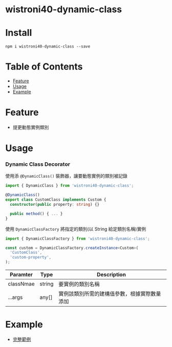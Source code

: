 # wistroni40-dynamic-class

# Install

```
npm i wistroni40-dynamic-class --save
```

# Table of Contents

- [Feature](#feature)
- [Usage](#usage)
- [Example](#example)

# Feature

- 提更動態實例類別

# Usage

### Dynamic Class Decorator

使用添 `@DynamicClass()` 裝飾器，讓要動態實例的類別被記錄

```typescript
import { DynamicClass } from 'wistroni40-dynamic-class';

@DynamicClass()
export class CustomClass implements Custom {
  constructor(public property: string) {}

  public method() { ... }
}
```

使用 `DynamicClassFactory` 將指定的類別(以 String 給定類別名稱)實例

```typescript
import { DynamicClassFactory } from 'wistroni40-dynamic-class';

const custom = DynamicClassFactory.createInstance<Custom>(
  'CustomClass',
  'custom-property',
);
```

| Paramter  | Type   | Description                                  |
| --------- | ------ | -------------------------------------------- |
| classNmae | string | 要實例的類別名稱                             |
| ...args   | any[]  | 實例該類別所需的建構值參數，根據實際數量添加 |

# Example

- [完整範例](https://github.com/SteveLin100132/wistroni40-dynamic-class/blob/master/examples/index.ts)
